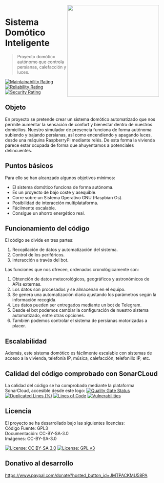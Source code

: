 <img width="300" src="https://www.raspberrypi.org/app/uploads/2017/06/Powered-by-Raspberry-Pi-Logo_Outline-Colour-Screen-500x153.png" align="right" />

# Sistema Domótico Inteligente
> Proyecto domótico autónomo que controla persianas, calefacción y luces.

[![Maintainability Rating](https://sonarcloud.io/api/project_badges/measure?project=davidelinformatico_TFG&metric=sqale_rating)](https://sonarcloud.io/dashboard?id=davidelinformatico_TFG) [![Reliability Rating](https://sonarcloud.io/api/project_badges/measure?project=davidelinformatico_TFG&metric=reliability_rating)](https://sonarcloud.io/dashboard?id=davidelinformatico_TFG) [![Security Rating](https://sonarcloud.io/api/project_badges/measure?project=davidelinformatico_TFG&metric=security_rating)](https://sonarcloud.io/dashboard?id=davidelinformatico_TFG) 

## Objeto
En proyecto se pretende crear un sistema domótico automatizado que nos permite aumentar la sensación de confort y bienestar dentro de nuestros domicilios.
Nuestro simulador de presencia funciona de forma autónoma subiendo y bajando persianas, así como encendiendo y apagando luces, desde una máquina RaspberryPi mediante relés. De esta forma la vivienda parece estar ocupada de forma que ahuyentamos a potenciales delincuentes.

## Puntos básicos
Para ello se han alcanzado algunos objetivos mínimos:
*	El sistema domótico funciona de forma autónoma.
*	Es un proyecto de bajo coste y asequible.
*	Corre sobre un Sistema Operativo GNU (Raspbian Os).
*	Posibilidad de interacción multiplataforma.
*	Fácilmente escalable.
*	Consigue un ahorro energético real.

## Funcionamiento del código

El código se divide en tres partes:
1.	Recopilación de datos y automatización del sistema.
2.  Control de los periféricos.
3.	Interacción a través del bot.

Las funciones que nos ofrecen, ordenados cronológicamente son:
1. Obtención de datos meteorológicos, geográficos y astronómicos de APIs externas.
2. Los datos son procesados y se almacenan en el equipo.
3. Se genera una automatización diaria ajustando los parámetros según la información recogida.
4. Los datos pueden ser entregados mediante un bot de Telegram.
5. Desde el bot podemos cambiar la configuración de nuestro sistema automatizado, entre otras opciones.
6. También podemos controlar el sistema de persianas motorizadas a placer.

## Escalabilidad
Además, este sistema domótico es fácilmente escalable con sistemas de acceso a la vivienda, telefonía IP, música, calefacción, telefonillo IP, etc.

## Calidad del código comprobado con SonarCLoud
La calidad del código se ha comprobado mediante la plataforma SonarCloud, accesible desde este logo:
[![Quality Gate Status](https://sonarcloud.io/api/project_badges/measure?project=davidelinformatico_TFG&metric=alert_status)](https://sonarcloud.io/dashboard?id=davidelinformatico_TFG)
[![Duplicated Lines (%)](https://sonarcloud.io/api/project_badges/measure?project=davidelinformatico_TFG&metric=duplicated_lines_density)](https://sonarcloud.io/dashboard?id=davidelinformatico_TFG) [![Lines of Code](https://sonarcloud.io/api/project_badges/measure?project=davidelinformatico_TFG&metric=ncloc)](https://sonarcloud.io/dashboard?id=davidelinformatico_TFG)  [![Vulnerabilities](https://sonarcloud.io/api/project_badges/measure?project=davidelinformatico_TFG&metric=vulnerabilities)](https://sonarcloud.io/dashboard?id=davidelinformatico_TFG)

## Licencia
El proyecto se ha desarrollado bajo las siguientes licencias:  
Código Fuente:	GPL3  
Documentación:	CC-BY-SA-3.0  
Imágenes:		CC-BY-SA-3.0  

[![License: CC BY-SA 3.0](https://licensebuttons.net/l/by-sa/3.0/es/88x31.png)](https://creativecommons.org/licenses/by-sa/3.0/) [![License: GPL v3](https://img.shields.io/badge/License-GPLv3-blue.svg)](https://www.gnu.org/licenses/gpl-3.0) 

## Donativo al desarrollo
https://www.paypal.com/donate?hosted_button_id=JMTPACKMU58PA
